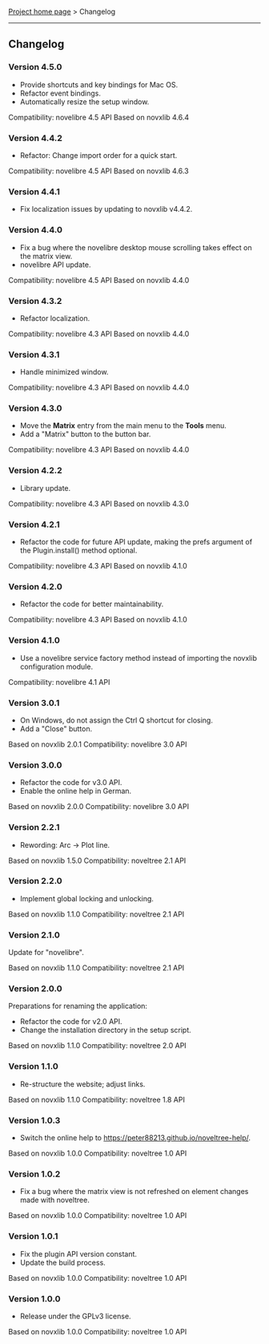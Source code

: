 [Project home page](../) > Changelog

------------------------------------------------------------------------

## Changelog


### Version 4.5.0

- Provide shortcuts and key bindings for Mac OS.
- Refactor event bindings.
- Automatically resize the setup window.

Compatibility: novelibre 4.5 API
Based on novxlib 4.6.4

### Version 4.4.2

- Refactor: Change import order for a quick start.

Compatibility: novelibre 4.5 API
Based on novxlib 4.6.3

### Version 4.4.1

- Fix localization issues by updating to novxlib v4.4.2.

### Version 4.4.0

- Fix a bug where the novelibre desktop mouse scrolling takes effect on the matrix view.
- novelibre API update.

Compatibility: novelibre 4.5 API
Based on novxlib 4.4.0

### Version 4.3.2

- Refactor localization.

Compatibility: novelibre 4.3 API
Based on novxlib 4.4.0

### Version 4.3.1

- Handle minimized window.

Compatibility: novelibre 4.3 API
Based on novxlib 4.4.0

### Version 4.3.0

- Move the **Matrix** entry from the main menu to the **Tools** menu.
- Add a "Matrix" button to the button bar.

Compatibility: novelibre 4.3 API
Based on novxlib 4.4.0

### Version 4.2.2

- Library update.

Compatibility: novelibre 4.3 API
Based on novxlib 4.3.0

### Version 4.2.1

- Refactor the code for future API update,
  making the prefs argument of the Plugin.install() method optional.

Compatibility: novelibre 4.3 API
Based on novxlib 4.1.0

### Version 4.2.0

- Refactor the code for better maintainability.

Compatibility: novelibre 4.3 API
Based on novxlib 4.1.0

### Version 4.1.0

- Use a novelibre service factory method instead of importing the novxlib configuration module.

Compatibility: novelibre 4.1 API

### Version 3.0.1

- On Windows, do not assign the Ctrl Q shortcut for closing.
- Add a "Close" button.

Based on novxlib 2.0.1
Compatibility: novelibre 3.0 API

### Version 3.0.0

- Refactor the code for v3.0 API.
- Enable the online help in German.

Based on novxlib 2.0.0
Compatibility: novelibre 3.0 API

### Version 2.2.1

- Rewording: Arc -> Plot line.

Based on novxlib 1.5.0
Compatibility: noveltree 2.1 API

### Version 2.2.0

- Implement global locking and unlocking.

Based on novxlib 1.1.0
Compatibility: noveltree 2.1 API

### Version 2.1.0

Update for "novelibre".

Based on novxlib 1.1.0
Compatibility: noveltree 2.1 API

### Version 2.0.0

Preparations for renaming the application:
- Refactor the code for v2.0 API.
- Change the installation directory in the setup script.

Based on novxlib 1.1.0
Compatibility: noveltree 2.0 API

### Version 1.1.0

- Re-structure the website; adjust links.

Based on novxlib 1.1.0
Compatibility: noveltree 1.8 API

### Version 1.0.3

- Switch the online help to https://peter88213.github.io/noveltree-help/.

Based on novxlib 1.0.0
Compatibility: noveltree 1.0 API

### Version 1.0.2

- Fix a bug where the matrix view is not refreshed on element changes made with noveltree.

Based on novxlib 1.0.0
Compatibility: noveltree 1.0 API

### Version 1.0.1

- Fix the plugin API version constant.
- Update the build process.

Based on novxlib 1.0.0
Compatibility: noveltree 1.0 API

### Version 1.0.0

- Release under the GPLv3 license.

Based on novxlib 1.0.0
Compatibility: noveltree 1.0 API

